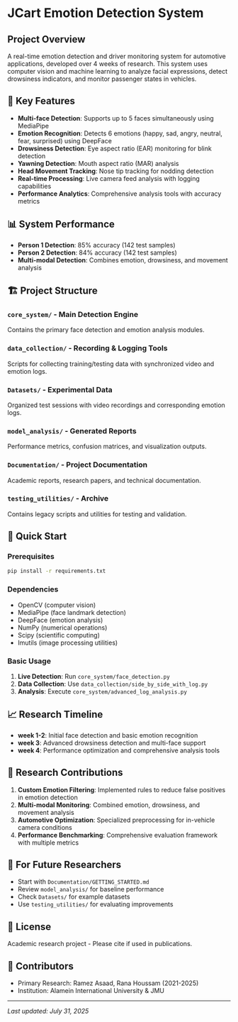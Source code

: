 # JCart Emotion Detection System

## Project Overview
A real-time emotion detection and driver monitoring system for automotive applications, developed over 4 weeks of research. This system uses computer vision and machine learning to analyze facial expressions, detect drowsiness indicators, and monitor passenger states in vehicles.

## 🎯 Key Features
- **Multi-face Detection**: Supports up to 5 faces simultaneously using MediaPipe
- **Emotion Recognition**: Detects 6 emotions (happy, sad, angry, neutral, fear, surprised) using DeepFace
- **Drowsiness Detection**: Eye aspect ratio (EAR) monitoring for blink detection
- **Yawning Detection**: Mouth aspect ratio (MAR) analysis
- **Head Movement Tracking**: Nose tip tracking for nodding detection
- **Real-time Processing**: Live camera feed analysis with logging capabilities
- **Performance Analytics**: Comprehensive analysis tools with accuracy metrics

## 📊 System Performance
- **Person 1 Detection**: 85% accuracy (142 test samples)
- **Person 2 Detection**: 84% accuracy (142 test samples)
- **Multi-modal Detection**: Combines emotion, drowsiness, and movement analysis

## 🏗️ Project Structure

### `core_system/` - Main Detection Engine
Contains the primary face detection and emotion analysis modules.

### `data_collection/` - Recording & Logging Tools
Scripts for collecting training/testing data with synchronized video and emotion logs.

### `Datasets/` - Experimental Data
Organized test sessions with video recordings and corresponding emotion logs.

### `model_analysis/` - Generated Reports
Performance metrics, confusion matrices, and visualization outputs.

### `Documentation/` - Project Documentation
Academic reports, research papers, and technical documentation.

### `testing_utilities/` - Archive
Contains legacy scripts and utilities for testing and validation.

## 🚀 Quick Start

### Prerequisites
```bash
pip install -r requirements.txt
```

### Dependencies
- OpenCV (computer vision)
- MediaPipe (face landmark detection)
- DeepFace (emotion analysis)
- NumPy (numerical operations)
- Scipy (scientific computing)
- Imutils (image processing utilities)

### Basic Usage
1. **Live Detection**: Run `core_system/face_detection.py`
2. **Data Collection**: Use `data_collection/side_by_side_with_log.py`
3. **Analysis**: Execute `core_system/advanced_log_analysis.py`

## 📈 Research Timeline
- **week 1-2**: Initial face detection and basic emotion recognition
- **week 3**: Advanced drowsiness detection and multi-face support
- **week 4**: Performance optimization and comprehensive analysis tools

## 🔬 Research Contributions
1. **Custom Emotion Filtering**: Implemented rules to reduce false positives in emotion detection
2. **Multi-modal Monitoring**: Combined emotion, drowsiness, and movement analysis
3. **Automotive Optimization**: Specialized preprocessing for in-vehicle camera conditions
4. **Performance Benchmarking**: Comprehensive evaluation framework with multiple metrics

## 🤝 For Future Researchers
- Start with `Documentation/GETTING_STARTED.md`
- Review `model_analysis/` for baseline performance
- Check `Datasets/` for example datasets
- Use `testing_utilities/` for evaluating improvements

## 📝 License
Academic research project - Please cite if used in publications.

## 👥 Contributors
- Primary Research: Ramez Asaad, Rana Houssam (2021-2025)
- Institution: Alamein International University & JMU

---
*Last updated: July 31, 2025*